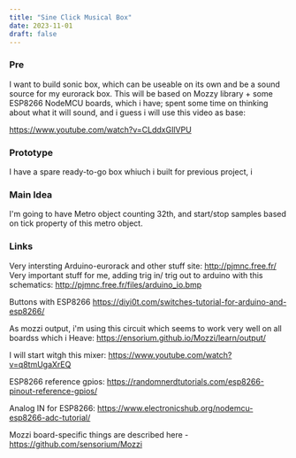 ```yaml
---
title: "Sine Click Musical Box"
date: 2023-11-01
draft: false
---
```


### Pre
I want to build sonic box, which can be useable on its own and be a sound source for my eurorack box. This will be based on Mozzy library + some ESP8266 NodeMCU boards, which i have; spent some time on thinking about what it will sound, and i guess i will use this video as base:

https://www.youtube.com/watch?v=CLddxGIlVPU

### Prototype
I have a spare ready-to-go box whiuch i built for previous project, i

### Main Idea
I'm going to have Metro object counting 32th, and start/stop samples based on tick property of this metro object.

### Links

Very intersting Arduino-eurorack and other stuff site:
http://pjmnc.free.fr/
Very important stuff for me, adding trig in/ trig out to arduino with this schematics: http://pjmnc.free.fr/files/arduino_io.bmp

Buttons with ESP8266
https://diyi0t.com/switches-tutorial-for-arduino-and-esp8266/

As mozzi output, i'm using this circuit which seems to work very well on all boardss which i Heave:
https://ensorium.github.io/Mozzi/learn/output/

I will start witgh this mixer:
https://www.youtube.com/watch?v=q8tmUgaXrEQ

ESP8266 reference gpios:
https://randomnerdtutorials.com/esp8266-pinout-reference-gpios/

Analog IN for ESP8266:
https://www.electronicshub.org/nodemcu-esp8266-adc-tutorial/

Mozzi board-specific things are described here - https://github.com/sensorium/Mozzi
